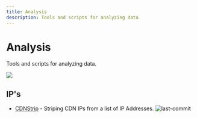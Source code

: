 ```yaml
---
title: Analysis
description: Tools and scripts for analyzing data
---
```


# Analysis

Tools and scripts for analyzing data.

![](https://img.shields.io/badge/Tools%20%26%20Resources%20Available-1-757575?style=for-the-badge)

## IP's

* [CDNStrip](https://github.com/j3ssie/cdnstrip/) - Striping CDN IPs from a list of IP Addresses. ![last-commit](https://img.shields.io/github/last-commit/j3ssie/cdnstrip?style=flat)
